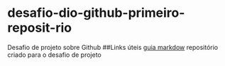 # desafio-dio-github-primeiro-reposit-rio
Desafio de projeto sobre Github
##Links úteis
[guia markdow](https://www.markdownguide.org/)
repositório criado para o desafio de projeto
